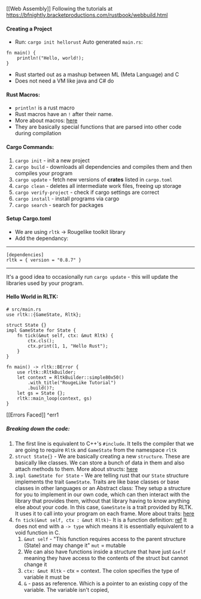 [[Web Assembly]]
Following the tutorials at https://bfnightly.bracketproductions.com/rustbook/webbuild.html

#### Creating a Project
- Run: `cargo init hellorust`
Auto generated `main.rs`:
```
fn main() {
	println!("Hello, world!);
}
```
- Rust started out as a mashup between ML (Meta Language) and C
- Does not need a VM like java and C# do

#### Rust Macros:
- `println!` is a rust macro
- Rust macros have an `!` after their name.
- More about macros: [here](https://doc.rust-lang.org/1.2.0/book/macros.html)
- They are basically special functions that are parsed into other code during compilation

#### Cargo Commands:
1. `cargo init` - init a new project
2. `cargo build` - downloads all dependencies and compiles them and then compiles your program
3. `cargo update` - fetch new versions of **crates** listed in `cargo.toml`
4. `cargo clean` - deletes all intermediate work files, freeing up storage
5. `cargo verify-project` - check if cargo settings are correct
6. `cargo install` - install programs via cargo
7. `cargo search` - search for packages

#### Setup Cargo.toml
- We are using `rltk` -> Rougelike toolkit library
- Add the dependancy:
---
  ```
[dependencies]
rltk = { version = "0.8.7" }
```
---
It's a good idea to occasionally run `cargo update` - this will update the libraries used by your program.

#### Hello World in RLTK:
```
# src/main.rs
use rltk::{GameState, Rltk};

struct State {}
impl GameState for State {
    fn tick(&mut self, ctx: &mut Rltk) {
        ctx.cls();
        ctx.print(1, 1, "Hello Rust");
    }
}

fn main() -> rltk::BError {
    use rltk::RltkBuilder;
    let context = RltkBuilder::simple80x50()
        .with_title("RougeLike Tutorial")
        .build()?;
    let gs = State {};
    rltk::main_loop(context, gs)
}
```
[[Errors Faced]] ^err1

##### Breaking down the code:
1. The first line is equivalent to C++'s `#include`. It tells the compiler that we are going to require `Rltk` and `GameState` from the namespace `rltk`
2. `struct State{}` - We are basically creating a new `structure`. These are basically like classes. We can store a bunch of data in them and also attach methods to them. More about structs: [here](https://doc.rust-lang.org/book/ch05-00-structs.html)
3. `impl GameState for State` - We are telling rust that our `State` structure implements the trait `GameState`. Traits are like base classes or base classes in other languages or an Abstract class: They setup a structure for you to implement in our own code, which can then interact with the library that provides them, without that library having to know anything else about your code.
   In this case, `GameState`  is a trait provided by RLTK. It uses it to call into your program on each frame.
   More about traits: [here](https://doc.rust-lang.org/book/ch10-02-traits.html)
4. `fn tick(&mut self, ctx : &mut Rltk)`- It is a function definition: [ref](https://doc.rust-lang.org/book/ch03-03-how-functions-work.html)
   It does not end with a `-> type` which means it is essentially equivalent to a void function in C.
	1. `&mut self` - "This function requires access to the parent structure (State) and may change it" `mut` = mutable
	2. We can also have functions inside a structure that have just `&self` meaning they have access  to the contents of the struct but cannot change it
	3. `ctx: &mut Rltk` - ctx = context. The colon specifies the type of variable it must be
	4. `&` - pass as reference. Which is a pointer to an existing copy of the variable. The variable isn't copied, 